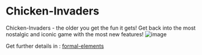#  **Chicken-Invaders**
Chicken-Invaders - the older you get the fun it gets!
Get back into the most nostalgic and iconic game with the most new features!
![image](https://user-images.githubusercontent.com/57447482/141996992-816d9571-1df9-487d-b87d-86a260a80aff.png)

Get further details in : [formal-elements](https://github.com/Development-of-computer-games/ChickenInvaders/wiki)
